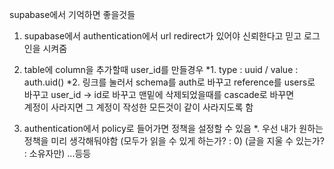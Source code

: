 supabase에서 기억하면 좋을것들

1. supabase에서 authentication에서 url redirect가 있어야 신뢰한다고 믿고
로그인을 시켜줌

2. table에 column을 추가할때 user_id를 만들경우
*1. type : uuid / value : auth.uid()
*2. 링크를 눌러서 schema를 auth로 바꾸고 reference를 users로 바꾸고
user_id -> id로 바꾸고 맨밑에 삭제되었을때를 cascade로 바꾸면\
 계정이 사라지면 그 계정이 작성한 모든것이 같이 사라지도록 함

3. authentication에서 policy로 들어가면 정책을 설정할 수 있음
*. 우선 내가 원하는 정책을 미리 생각해둬야함
(모두가 읽을 수 있게 하는가? : 0)
(글을 지울 수 있는가? : 소유자만)
...등등
